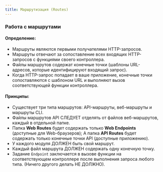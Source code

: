 ```yaml
---
title: Маршрутизация (Routes)
---
```


### Работа с маршрутами

#### Определение:
- Маршруты являются первыми получателями HTTP-запросов.
- Маршруты отвечают за сопоставление всех входящих HTTP-запросов с функциями своего контроллера.
- Файлы маршрутов содержат конечные точки (шаблоны URL-адресов, которые идентифицируют входящий запрос).
- Когда HTTP-запрос попадает в ваше приложение, конечные точки сопоставляются с шаблоном URL и выполняют вызов соответствующей функции контроллера.

#### Принципы:
- Существует три типа маршрутов: API-маршруты, веб-маршруты и маршруты CLI.
- Файлы маршрутов API СЛЕДУЕТ отделять от файлов веб-маршрутов, каждый в отдельной папке.
- Папка **Web Routes** будет содержать только **Web Endpoints** (доступные для Web-браузеров); А папка **API Routes** будет содержать только конечные точки API (доступные приложению).
- У каждого модуля ДОЛЖЕН быть свой маршрут.
- Каждый файл маршрута ДОЛЖЕН содержать одну конечную точку.
- Задание <func>`Endpoint`</func> заключается в вызове функции на соответствующем контроллере после выполнения запроса любого типа. (Ничего другого делать НЕ ДОЛЖНО).
